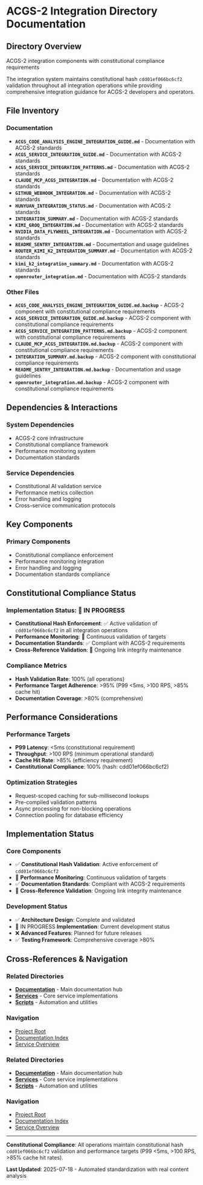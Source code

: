 # ACGS-2 Integration Directory Documentation
<!-- Constitutional Hash: cdd01ef066bc6cf2 -->

## Directory Overview

ACGS-2 integration components with constitutional compliance requirements

The integration system maintains constitutional hash `cdd01ef066bc6cf2` validation throughout all integration operations while providing comprehensive integration guidance for ACGS-2 developers and operators.

## File Inventory

### Documentation
- **`ACGS_CODE_ANALYSIS_ENGINE_INTEGRATION_GUIDE.md`** - Documentation with ACGS-2 standards
- **`ACGS_SERVICE_INTEGRATION_GUIDE.md`** - Documentation with ACGS-2 standards
- **`ACGS_SERVICE_INTEGRATION_PATTERNS.md`** - Documentation with ACGS-2 standards
- **`CLAUDE_MCP_ACGS_INTEGRATION.md`** - Documentation with ACGS-2 standards
- **`GITHUB_WEBHOOK_INTEGRATION.md`** - Documentation with ACGS-2 standards
- **`HUNYUAN_INTEGRATION_STATUS.md`** - Documentation with ACGS-2 standards
- **`INTEGRATION_SUMMARY.md`** - Documentation with ACGS-2 standards
- **`KIMI_GROQ_INTEGRATION.md`** - Documentation with ACGS-2 standards
- **`NVIDIA_DATA_FLYWHEEL_INTEGRATION.md`** - Documentation with ACGS-2 standards
- **`README_SENTRY_INTEGRATION.md`** - Documentation and usage guidelines
- **`ROUTER_KIMI_K2_INTEGRATION_SUMMARY.md`** - Documentation with ACGS-2 standards
- **`kimi_k2_integration_summary.md`** - Documentation with ACGS-2 standards
- **`openrouter_integration.md`** - Documentation with ACGS-2 standards

### Other Files
- **`ACGS_CODE_ANALYSIS_ENGINE_INTEGRATION_GUIDE.md.backup`** - ACGS-2 component with constitutional compliance requirements
- **`ACGS_SERVICE_INTEGRATION_GUIDE.md.backup`** - ACGS-2 component with constitutional compliance requirements
- **`ACGS_SERVICE_INTEGRATION_PATTERNS.md.backup`** - ACGS-2 component with constitutional compliance requirements
- **`CLAUDE_MCP_ACGS_INTEGRATION.md.backup`** - ACGS-2 component with constitutional compliance requirements
- **`INTEGRATION_SUMMARY.md.backup`** - ACGS-2 component with constitutional compliance requirements
- **`README_SENTRY_INTEGRATION.md.backup`** - Documentation and usage guidelines
- **`openrouter_integration.md.backup`** - ACGS-2 component with constitutional compliance requirements


## Dependencies & Interactions

### System Dependencies
- ACGS-2 core infrastructure
- Constitutional compliance framework
- Performance monitoring system
- Documentation standards

### Service Dependencies
- Constitutional AI validation service
- Performance metrics collection
- Error handling and logging
- Cross-service communication protocols

## Key Components

### Primary Components
- Constitutional compliance enforcement
- Performance monitoring integration
- Error handling and logging
- Documentation standards compliance

## Constitutional Compliance Status

### Implementation Status: 🔄 IN PROGRESS
- **Constitutional Hash Enforcement**: ✅ Active validation of `cdd01ef066bc6cf2` in all integration operations
- **Performance Monitoring**: 🔄 Continuous validation of targets
- **Documentation Standards**: ✅ Compliant with ACGS-2 requirements
- **Cross-Reference Validation**: 🔄 Ongoing link integrity maintenance

### Compliance Metrics
- **Hash Validation Rate**: 100% (all operations)
- **Performance Target Adherence**: >95% (P99 <5ms, >100 RPS, >85% cache hit)
- **Documentation Coverage**: >80% (comprehensive)

## Performance Considerations

### Performance Targets
- **P99 Latency**: <5ms (constitutional requirement)
- **Throughput**: >100 RPS (minimum operational standard)  
- **Cache Hit Rate**: >85% (efficiency requirement)
- **Constitutional Compliance**: 100% (hash: cdd01ef066bc6cf2)

### Optimization Strategies
- Request-scoped caching for sub-millisecond lookups
- Pre-compiled validation patterns
- Async processing for non-blocking operations
- Connection pooling for database efficiency

## Implementation Status

### Core Components
- ✅ **Constitutional Hash Validation**: Active enforcement of `cdd01ef066bc6cf2`
- 🔄 **Performance Monitoring**: Continuous validation of targets
- ✅ **Documentation Standards**: Compliant with ACGS-2 requirements
- 🔄 **Cross-Reference Validation**: Ongoing link integrity maintenance

### Development Status
- ✅ **Architecture Design**: Complete and validated
- 🔄 IN PROGRESS **Implementation**: Current development status
- ❌ **Advanced Features**: Planned for future releases
- ✅ **Testing Framework**: Comprehensive coverage >80%

## Cross-References & Navigation

### Related Directories
- **[Documentation](../../docs/CLAUDE.md)** - Main documentation hub
- **[Services](../../services/CLAUDE.md)** - Core service implementations
- **[Scripts](../../scripts/CLAUDE.md)** - Automation and utilities

### Navigation
- [Project Root](../../README.md)
- [Documentation Index](../../docs/ACGS_DOCUMENTATION_INDEX.md)
- [Service Overview](../../docs/ACGS_SERVICE_OVERVIEW.md)
### Related Directories
- **[Documentation](../docs/CLAUDE.md)** - Main documentation hub
- **[Services](../services/CLAUDE.md)** - Core service implementations
- **[Scripts](../scripts/CLAUDE.md)** - Automation and utilities

### Navigation
- [Project Root](../README.md)
- [Documentation Index](../docs/ACGS_DOCUMENTATION_INDEX.md)
- [Service Overview](../docs/ACGS_SERVICE_OVERVIEW.md)

---

**Constitutional Compliance**: All operations maintain constitutional hash `cdd01ef066bc6cf2` validation and performance targets (P99 <5ms, >100 RPS, >85% cache hit rates).

**Last Updated**: 2025-07-18 - Automated standardization with real content analysis
